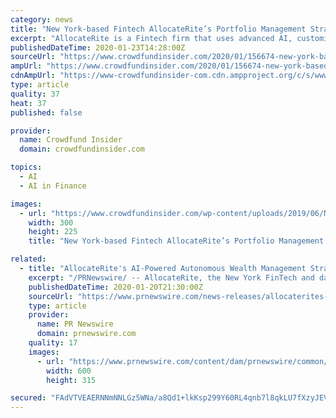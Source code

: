 ```yaml
---
category: news
title: "New York-based Fintech AllocateRite’s Portfolio Management Strategies Now Available via iOS and Android Mobile App"
excerpt: "AllocateRite is a Fintech firm that uses advanced AI, customized heuristic algorithms, and predictive analytics techniques to offer autonomous wealth and risk management solutions to professional investment management firms and the general public. It gives asset managers the tools they need to implement AI-enhanced alternative investment ..."
publishedDateTime: 2020-01-23T14:28:00Z
sourceUrl: "https://www.crowdfundinsider.com/2020/01/156674-new-york-based-fintech-allocaterites-portfolio-management-strategies-now-available-via-ios-and-android-mobile-app/"
ampUrl: "https://www.crowdfundinsider.com/2020/01/156674-new-york-based-fintech-allocaterites-portfolio-management-strategies-now-available-via-ios-and-android-mobile-app/amp/"
cdnAmpUrl: "https://www-crowdfundinsider-com.cdn.ampproject.org/c/s/www.crowdfundinsider.com/2020/01/156674-new-york-based-fintech-allocaterites-portfolio-management-strategies-now-available-via-ios-and-android-mobile-app/amp/"
type: article
quality: 37
heat: 37
published: false

provider:
  name: Crowdfund Insider
  domain: crowdfundinsider.com

topics:
  - AI
  - AI in Finance

images:
  - url: "https://www.crowdfundinsider.com/wp-content/uploads/2019/06/New-York-City-NYSE-Stock-Exchange-300x225.jpg"
    width: 300
    height: 225
    title: "New York-based Fintech AllocateRite’s Portfolio Management Strategies Now Available via iOS and Android Mobile App"

related:
  - title: "AllocateRite's AI-Powered Autonomous Wealth Management Strategies Are Now Available Via iOS and Android Mobile Apps"
    excerpt: "/PRNewswire/ -- AllocateRite, the New York FinTech and data science company that provides wealth managers with ETF-based dynamic asset allocation"
    publishedDateTime: 2020-01-20T21:30:00Z
    sourceUrl: "https://www.prnewswire.com/news-releases/allocaterites-ai-powered-autonomous-wealth-management-strategies-are-now-available-via-ios-and-android-mobile-apps-300989890.html"
    type: article
    provider:
      name: PR Newswire
      domain: prnewswire.com
    quality: 17
    images:
      - url: "https://www.prnewswire.com/content/dam/prnewswire/common/prn_facebook_sharing_logo.jpg"
        width: 600
        height: 315

secured: "FAdVTVEAERNNmNNLGz5WNa/a8Qd1+lkKsp299Y60RL4qnb7l8qkLU7fXzyJEVhFTiQK91xpT2Wo7Xkpp4RUnfIPbDUxfd4tCbrHP/B477sPpxu8ZF4oRp5bCbK4879J5OR7PTCXzd+BlHNii9CW9ynaUFcgXNjHeWgs4pff7Njna4eh4O1xHGD0jCNcLGdVUJBQpK4l5jVkjaaey9sIro/YhQdU8vJAaAnrzuG1IsfYDY/WGJ64eW+P0YzRrrLx2Ufmog8XE0BbKZpNdLxJQT+ri3yYI+YEgb8fgwtfM9SSHOGYRlBSn1slspdnIMaZZccp75saG8qyn6xYY+8XntbFyrBZdhspMSk5VHjiVLSpmON4D6jiZK2UVRt6azZW3uL2jxJLypgmUTBFLanZzY5WPlFWBOSpwPEUlgCtPcKoMa9VTXPDGPt54uSvn1+dgcz4W8rzKhZpzrzA+uciYJHnvBPIlnFK/pvUfD8HU4ZY=;bLwncyl4KOMvDz7EfMsrJA=="
---
```


